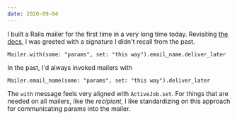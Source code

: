 ```yaml
---
date: 2020-09-04
---
```


I built a Rails mailer for the first time in a very long time today.
Revisiting [the docs](), I was greeted with a signature I didn't recall from the past.

```
Mailer.with(some: "params", set: "this way").email_name.deliver_later
```

In the past, I'd always invoked mailers with

```
Mailer.email_name(some: "params", set: "this way").deliver_later
```

The `with` message feels very aligned with `ActiveJob.set`. 
For things that are needed on all mailers, like the _recipient_, I like standardizing on this approach for communicating params into the mailer.

[the docs]: https://guides.rubyonrails.org/action_mailer_basics.html
